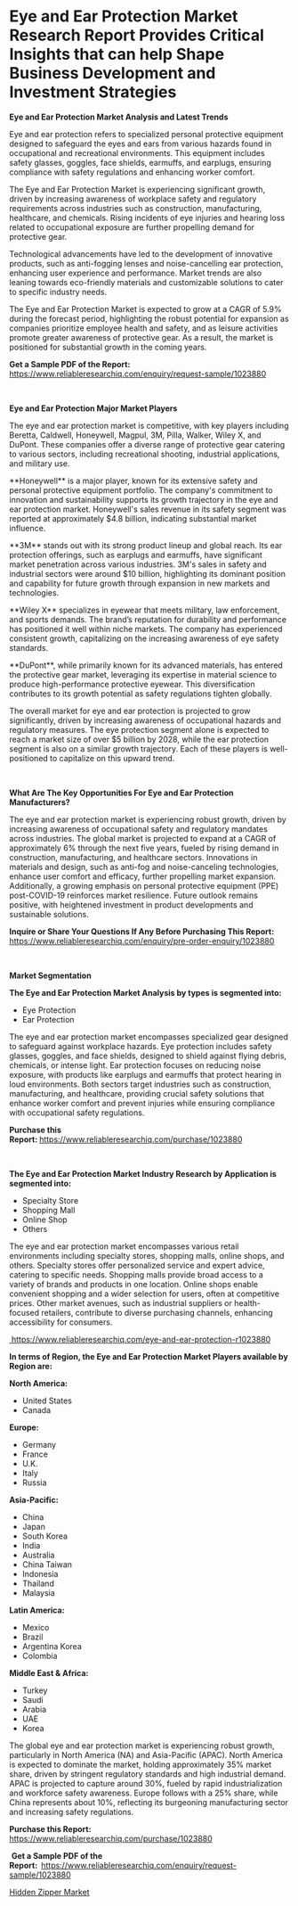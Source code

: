 <p><h1>Eye and Ear Protection Market Research Report Provides Critical Insights that can help Shape Business Development and Investment Strategies</h1></p><p><strong>Eye and Ear Protection Market Analysis and Latest Trends</strong></p>
<p><p>Eye and ear protection refers to specialized personal protective equipment designed to safeguard the eyes and ears from various hazards found in occupational and recreational environments. This equipment includes safety glasses, goggles, face shields, earmuffs, and earplugs, ensuring compliance with safety regulations and enhancing worker comfort.</p><p>The Eye and Ear Protection Market is experiencing significant growth, driven by increasing awareness of workplace safety and regulatory requirements across industries such as construction, manufacturing, healthcare, and chemicals. Rising incidents of eye injuries and hearing loss related to occupational exposure are further propelling demand for protective gear.</p><p>Technological advancements have led to the development of innovative products, such as anti-fogging lenses and noise-cancelling ear protection, enhancing user experience and performance. Market trends are also leaning towards eco-friendly materials and customizable solutions to cater to specific industry needs. </p><p>The Eye and Ear Protection Market is expected to grow at a CAGR of 5.9% during the forecast period, highlighting the robust potential for expansion as companies prioritize employee health and safety, and as leisure activities promote greater awareness of protective gear. As a result, the market is positioned for substantial growth in the coming years.</p></p>
<p><strong>Get a Sample PDF of the Report:&nbsp;</strong> <a href="https://www.reliableresearchiq.com/enquiry/request-sample/1023880?utm_campaign=3077&utm_medium=2&utm_source=Github&utm_content=ia&utm_term=05032025&utm_id=eye-and-ear-protection">https://www.reliableresearchiq.com/enquiry/request-sample/1023880</a></p>
<p>&nbsp;</p>
<p><strong>Eye and Ear Protection Major Market Players</strong></p>
<p><p>The eye and ear protection market is competitive, with key players including Beretta, Caldwell, Honeywell, Magpul, 3M, Pilla, Walker, Wiley X, and DuPont. These companies offer a diverse range of protective gear catering to various sectors, including recreational shooting, industrial applications, and military use.</p><p>**Honeywell** is a major player, known for its extensive safety and personal protective equipment portfolio. The company's commitment to innovation and sustainability supports its growth trajectory in the eye and ear protection market. Honeywell's sales revenue in its safety segment was reported at approximately $4.8 billion, indicating substantial market influence.</p><p>**3M** stands out with its strong product lineup and global reach. Its ear protection offerings, such as earplugs and earmuffs, have significant market penetration across various industries. 3M's sales in safety and industrial sectors were around $10 billion, highlighting its dominant position and capability for future growth through expansion in new markets and technologies.</p><p>**Wiley X** specializes in eyewear that meets military, law enforcement, and sports demands. The brand’s reputation for durability and performance has positioned it well within niche markets. The company has experienced consistent growth, capitalizing on the increasing awareness of eye safety standards.</p><p>**DuPont**, while primarily known for its advanced materials, has entered the protective gear market, leveraging its expertise in material science to produce high-performance protective eyewear. This diversification contributes to its growth potential as safety regulations tighten globally.</p><p>The overall market for eye and ear protection is projected to grow significantly, driven by increasing awareness of occupational hazards and regulatory measures. The eye protection segment alone is expected to reach a market size of over $5 billion by 2028, while the ear protection segment is also on a similar growth trajectory. Each of these players is well-positioned to capitalize on this upward trend.</p></p>
<p>&nbsp;</p>
<p><strong>What Are The Key Opportunities For Eye and Ear Protection Manufacturers?</strong></p>
<p><p>The eye and ear protection market is experiencing robust growth, driven by increasing awareness of occupational safety and regulatory mandates across industries. The global market is projected to expand at a CAGR of approximately 6% through the next five years, fueled by rising demand in construction, manufacturing, and healthcare sectors. Innovations in materials and design, such as anti-fog and noise-canceling technologies, enhance user comfort and efficacy, further propelling market expansion. Additionally, a growing emphasis on personal protective equipment (PPE) post-COVID-19 reinforces market resilience. Future outlook remains positive, with heightened investment in product developments and sustainable solutions.</p></p>
<p><strong>Inquire or Share Your Questions If Any Before Purchasing This Report:</strong> <a href="https://www.reliableresearchiq.com/enquiry/pre-order-enquiry/1023880?utm_campaign=3077&utm_medium=2&utm_source=Github&utm_content=ia&utm_term=05032025&utm_id=eye-and-ear-protection">https://www.reliableresearchiq.com/enquiry/pre-order-enquiry/1023880</a></p>
<p>&nbsp;</p>
<p><strong>Market Segmentation</strong></p>
<p><strong>The Eye and Ear Protection Market Analysis by types is segmented into:</strong></p>
<p><ul><li>Eye Protection</li><li>Ear Protection</li></ul></p>
<p><p>The eye and ear protection market encompasses specialized gear designed to safeguard against workplace hazards. Eye protection includes safety glasses, goggles, and face shields, designed to shield against flying debris, chemicals, or intense light. Ear protection focuses on reducing noise exposure, with products like earplugs and earmuffs that protect hearing in loud environments. Both sectors target industries such as construction, manufacturing, and healthcare, providing crucial safety solutions that enhance worker comfort and prevent injuries while ensuring compliance with occupational safety regulations.</p></p>
<p><strong>Purchase this Report:&nbsp;</strong><a href="https://www.reliableresearchiq.com/purchase/1023880?utm_campaign=3077&utm_medium=2&utm_source=Github&utm_content=ia&utm_term=05032025&utm_id=eye-and-ear-protection">https://www.reliableresearchiq.com/purchase/1023880</a></p>
<p>&nbsp;</p>
<p><strong>The Eye and Ear Protection Market Industry Research by Application is segmented into:</strong></p>
<p><ul><li>Specialty Store</li><li>Shopping Mall</li><li>Online Shop</li><li>Others</li></ul></p>
<p><p>The eye and ear protection market encompasses various retail environments including specialty stores, shopping malls, online shops, and others. Specialty stores offer personalized service and expert advice, catering to specific needs. Shopping malls provide broad access to a variety of brands and products in one location. Online shops enable convenient shopping and a wider selection for users, often at competitive prices. Other market avenues, such as industrial suppliers or health-focused retailers, contribute to diverse purchasing channels, enhancing accessibility for consumers.</p></p>
<p><a href="https://www.reliableresearchiq.com/eye-and-ear-protection-r1023880?utm_campaign=3077&utm_medium=2&utm_source=Github&utm_content=ia&utm_term=05032025&utm_id=eye-and-ear-protection">&nbsp;https://www.reliableresearchiq.com/eye-and-ear-protection-r1023880</a></p>
<p><strong>In terms of Region, the Eye and Ear Protection Market Players available by Region are:</strong></p>
<p>
    <p> <strong> North America: </strong>
        <ul>
            <li>United States</li>
            <li>Canada</li>
        </ul>
        </p> 
    <p> <strong> Europe: </strong>
        <ul>
            <li>Germany</li>
            <li>France</li>
            <li>U.K.</li>
            <li>Italy</li>
            <li>Russia</li>
        </ul>
        </p> 
    <p> <strong> Asia-Pacific: </strong>
        <ul>
            <li>China</li>
            <li>Japan</li>
            <li>South Korea</li>
            <li>India</li>
            <li>Australia</li>
            <li>China Taiwan</li>
            <li>Indonesia</li>
            <li>Thailand</li>
            <li>Malaysia</li>
        </ul>
        </p> 
    <p> <strong> Latin America: </strong>
        <ul>
            <li>Mexico</li>
            <li>Brazil</li>
            <li>Argentina Korea</li>
            <li>Colombia</li>
        </ul>
        </p> 
    <p> <strong> Middle East & Africa: </strong>
        <ul>
            <li>Turkey</li>
            <li>Saudi</li>
            <li>Arabia</li>
            <li>UAE</li>
            <li>Korea</li>
        </ul>
    </p>
    </p>
<p><p>The global eye and ear protection market is experiencing robust growth, particularly in North America (NA) and Asia-Pacific (APAC). North America is expected to dominate the market, holding approximately 35% market share, driven by stringent regulatory standards and high industrial demand. APAC is projected to capture around 30%, fueled by rapid industrialization and workforce safety awareness. Europe follows with a 25% share, while China represents about 10%, reflecting its burgeoning manufacturing sector and increasing safety regulations.</p></p>
<p><strong>Purchase this Report: </strong><a href="https://www.reliableresearchiq.com/purchase/1023880?utm_campaign=3077&utm_medium=2&utm_source=Github&utm_content=ia&utm_term=05032025&utm_id=eye-and-ear-protection">https://www.reliableresearchiq.com/purchase/1023880</a></p>
<p>&nbsp;<strong>Get a Sample PDF of the Report:&nbsp;&nbsp;</strong><a href="https://www.reliableresearchiq.com/enquiry/request-sample/1023880?utm_campaign=3077&utm_medium=2&utm_source=Github&utm_content=ia&utm_term=05032025&utm_id=eye-and-ear-protection">https://www.reliableresearchiq.com/enquiry/request-sample/1023880</a></p>
<p><strong></strong></p>
<p><p><a href="https://github.com/tashipmhuiri/Market-Research-Report-List-1/blob/main/hidden-zipper-market.md?utm_campaign=3077&utm_medium=2&utm_source=Github&utm_content=ia&utm_term=05032025&utm_id=eye-and-ear-protection">Hidden Zipper Market</a></p></p>
